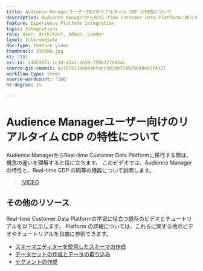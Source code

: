 ```yaml
---
title: Audience Managerユーザー向けのリアルタイム CDP の特性について
description: Audience ManagerからReal-time Customer Data Platformに移行する際は、概念の違いを理解すると役に立ちます。 このビデオでは、Audience Managerの特性と、Real-time CDP の同等の機能について説明します。
feature: Experience Platform Integration
topic: Integrations
role: User, Architect, Admin, Leader
level: Intermediate
doc-type: feature video
thumbnail: 331900.jpg
kt: 7201
exl-id: 24453651-2c3d-41a1-a659-759b227d43ac
source-git-commit: 5c76721780ab46faec503db774928649e8274327
workflow-type: tm+mt
source-wordcount: '166'
ht-degree: 1%

---
```


# Audience Managerユーザー向けのリアルタイム CDP の特性について

Audience ManagerからReal-time Customer Data Platformに移行する際は、概念の違いを理解すると役に立ちます。 このビデオでは、Audience Managerの特性と、Real-time CDP の同等の機能について説明します。

>[!VIDEO](https://video.tv.adobe.com/v/331900/?quality=12&learn=on)

## その他のリソース

Real-time Customer Data Platformの学習に役立つ既存のビデオとチュートリアルを以下に示します。 Platform の詳細については、これらに関する他のビデオやチュートリアルを自由に参照できます。

* [スキーマエディターを使用したスキーマの作成](https://experienceleague.adobe.com/docs/experience-platform/xdm/tutorials/create-schema-ui.html?lang=en#getting-started)
* [データセットの作成とデータの取り込み](https://experienceleague.adobe.com/docs/platform-learn/tutorials/data-ingestion/create-datasets-and-ingest-data.html?lang=en#data-ingestion)
* [セグメントの作成](https://experienceleague.adobe.com/docs/platform-learn/tutorials/segments/create-segments.html?lang=en#segments)
